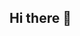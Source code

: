 ## Hi there 👋

<!--
**Sapphireish01/sapphireish01** is a ✨ _special_ ✨ repository because its `README.md` (this file) appears on your GitHub profile.

Here are some ideas to get you started:

- 🔭 I’m currently working on REMORA
- 🌱 I’m currently learning BACKEND DEVELOPMENT
- 👯 I’m looking to collaborate on FULSTACK PROJECT
- 🤔 I’m looking for help with ...
- 💬 Ask me about CARS
- 📫 How to reach me: ...
- 😄 Pronouns: She/Her
- ⚡ Fun fact: I love books, just dont ask me what kind 😌
-->
